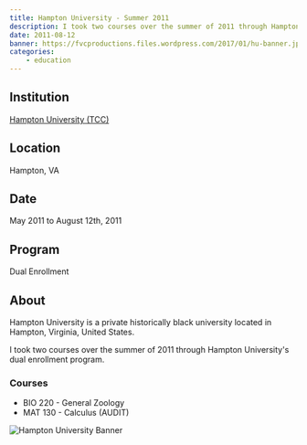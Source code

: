 ```yaml
---
title: Hampton University - Summer 2011
description: I took two courses over the summer of 2011 through Hampton University's dual enrollment program.
date: 2011-08-12
banner: https://fvcproductions.files.wordpress.com/2017/01/hu-banner.jpg
categories:
    - education
---
```


## Institution

<a title="Hampton University" href="https://hamptonu.edu" target="_blank" rel="noopener">Hampton University (TCC)</a>

## Location

Hampton, VA

## Date

May 2011 to August 12th, 2011

## Program

Dual Enrollment

## About

Hampton University is a private historically black university located in Hampton, Virginia, United States.

I took two courses over the summer of 2011 through Hampton University's dual enrollment program.

### Courses

* BIO 220 - General Zoology
* MAT 130 - Calculus (AUDIT)

![Hampton University Banner](https://fvcproductions.files.wordpress.com/2017/01/hu-banner.jpg)
